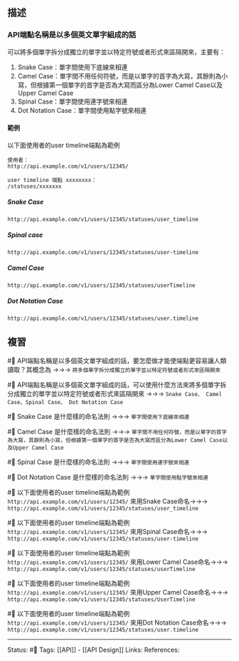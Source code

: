 
## 描述


### API端點名稱是以多個英文單字組成的話

可以將多個單字拆分成獨立的單字並以特定符號或者形式來區隔開來，主要有：
1. Snake Case：單字間使用下底線來相連
2. Camel Case：單字間不用任何符號，而是以單字的首字為大寫，其餘則為小寫，但根據第一個單字的首字是否為大寫而區分為Lower Camel Case以及Upper Camel Case
3. Spinal Case：單字間使用連字號來相連
4. Dot Notation Case：單字間使用點字號來相連


#### 範例
以下面使用者的user timeline端點為範例

```
使用者：
http://api.example.com/v1/users/12345/
```

```
user timeline 端點 xxxxxxxx：
/statuses/xxxxxxx
```

#####  Snake Case
```
http://api.example.com/v1/users/12345/statuses/user_timeline
```


##### Spinal case
```
http://api.example.com/v1/users/12345/statuses/user-timeline
```


##### Camel Case
```
http://api.example.com/v1/users/12345/statuses/userTimeline
```

##### Dot Notation Case
```
http://api.example.com/v1/users/12345/statuses/user.timeline
```


## 複習

#🧠 API端點名稱是以多個英文單字組成的話，要怎麼做才能使端點更容易讓人類讀取？其概念為 ->->-> `將多個單字拆分成獨立的單字並以特定符號或者形式來區隔開來`
<!--SR:!2023-04-26,18,230-->


#🧠 API端點名稱是以多個英文單字組成的話，可以使用什麼方法來將多個單字拆分成獨立的單字並以特定符號或者形式來區隔開來 ->->-> `Snake Case、 Camel Case、Spinal Case、 Dot Notation Case`
<!--SR:!2023-06-16,58,250-->

#🧠 Snake Case 是什麼樣的命名法則 ->->-> `單字間使用下底線來相連`
<!--SR:!2023-06-02,48,250-->

#🧠 Camel Case 是什麼樣的命名法則 ->->-> `單字間不用任何符號，而是以單字的首字為大寫，其餘則為小寫，但根據第一個單字的首字是否為大寫而區分為Lower Camel Case以及Upper Camel Case`
<!--SR:!2023-04-25,27,250-->


#🧠 Spinal Case 是什麼樣的命名法則 ->->-> `單字間使用連字號來相連`
<!--SR:!2023-06-09,53,250-->

#🧠 Dot Notation Case 是什麼樣的命名法則 ->->-> `單字間使用點字號來相連`
<!--SR:!2023-04-23,25,250-->


#🧠 以下面使用者的user timeline端點為範例 `http://api.example.com/v1/users/12345/`  來用Snake Case命名->->-> `http://api.example.com/v1/users/12345/statuses/user_timeline`
<!--SR:!2023-05-23,42,250-->

#🧠 以下面使用者的user timeline端點為範例 `http://api.example.com/v1/users/12345/`  來用Spinal Case命名->->-> `http://api.example.com/v1/users/12345/statuses/user-timeline`
<!--SR:!2023-04-24,26,250-->


#🧠 以下面使用者的user timeline端點為範例 `http://api.example.com/v1/users/12345/`  來用Lower Camel Case命名->->-> `http://api.example.com/v1/users/12345/statuses/userTimeline`
<!--SR:!2023-04-23,25,250-->


#🧠 以下面使用者的user timeline端點為範例 `http://api.example.com/v1/users/12345/`  來用Upper Camel Case命名->->-> `http://api.example.com/v1/users/12345/statuses/UserTimeline`
<!--SR:!2023-04-22,16,230-->


#🧠 以下面使用者的user timeline端點為範例 `http://api.example.com/v1/users/12345/`  來用Dot Notation Case命名->->-> `http://api.example.com/v1/users/12345/statuses/user.timeline`
<!--SR:!2023-04-26,28,250-->


---
Status: #🌱 
Tags:
[[API]] - [[API Design]]
Links:
References:
